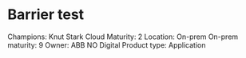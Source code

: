 # Barrier test

Champions: Knut Stark
Cloud Maturity: 2
Location: On-prem
On-prem maturity: 9
Owner: ABB NO Digital
Product type: Application